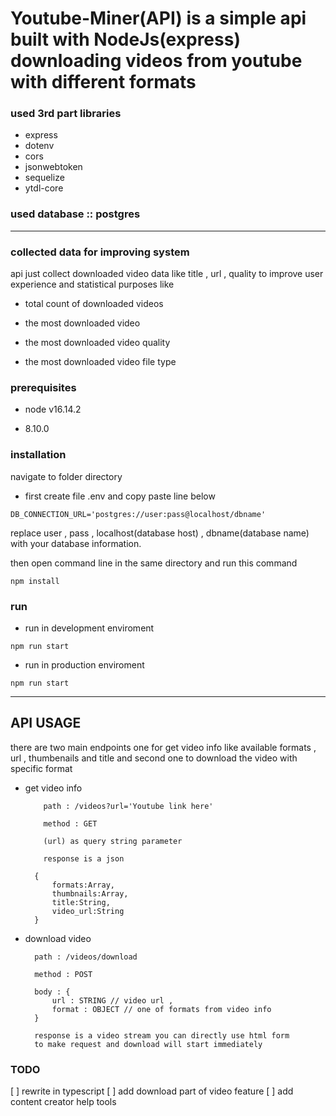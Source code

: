 # Youtube-Miner(API) is a simple api built with NodeJs(express) downloading videos from youtube with different formats

### used 3rd part libraries

- express
- dotenv
- cors
- jsonwebtoken
- sequelize
- ytdl-core

### used database :: **postgres**

---

### collected data for improving system

api just collect downloaded video data like title , url , quality to improve user experience and statistical purposes like

- total count of downloaded videos

- the most downloaded video

- the most downloaded video quality

- the most downloaded video file type

### prerequisites

- node v16.14.2

- 8.10.0

### installation

navigate to folder directory

- first create file .env and copy paste line below

`DB_CONNECTION_URL='postgres://user:pass@localhost/dbname'`

replace user , pass , localhost(database host) , dbname(database name) with your database information.

then open command line in the same directory and run this command

`npm install`

### run

- run in development enviroment

`npm run start`

- run in production enviroment

`npm run start`

---

## API USAGE

there are two main endpoints one for get video info like available formats , url , thumbenails and title and second one to download the video with specific format

- get video info

          path : /videos?url='Youtube link here'

          method : GET

          (url) as query string parameter

          response is a json

        {
            formats:Array,
            thumbnails:Array,
            title:String,
            video_url:String
        }

- download video

        path : /videos/download

        method : POST

        body : {
            url : STRING // video url ,
            format : OBJECT // one of formats from video info
        }

        response is a video stream you can directly use html form
        to make request and download will start immediately

### TODO

[ ] rewrite in typescript
[ ] add download part of video feature
[ ] add content creator help tools
